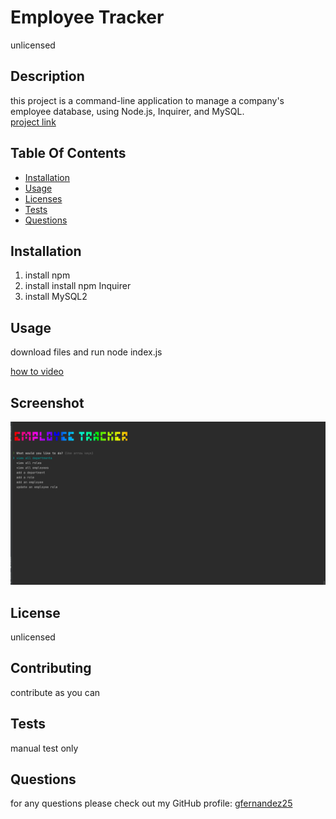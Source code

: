
# Employee Tracker
unlicensed
    
## Description
this project is a command-line application to manage a company's employee database, using Node.js, Inquirer, and MySQL.  
[project link](https://github.com/gfernandez25/employee-tracker)

## Table Of Contents
* [Installation](#user-content-installation)
* [Usage](#user-content-usage)
* [Licenses](#user-content-licenses)
* [Tests](#user-content-tests)
* [Questions](#user-content-questions)
    
## Installation
1. install npm
2. install install npm Inquirer
3. install MySQL2

## Usage
download files and run node index.js

[how to video](https://drive.google.com/file/d/1_yCP2-02XIHb7elWnoIx7RXLmefchlO_/view)
## Screenshot
![ScreenShot](images/employee-tracker.png)

## License

unlicensed
    
## Contributing
contribute as you can
 
## Tests
manual test only

## Questions
for any questions please check out my GitHub profile: [gfernandez25](https://github.com/gfernandez25)  




